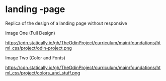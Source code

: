 # landing -page
Replica of the design of a landing page without responsive

Image One (Full Design)

https://cdn.statically.io/gh/TheOdinProject/curriculum/main/foundations/html_css/project/odin-project.png

Image Two (Color and Fonts)

https://cdn.statically.io/gh/TheOdinProject/curriculum/main/foundations/html_css/project/colors_and_stuff.png